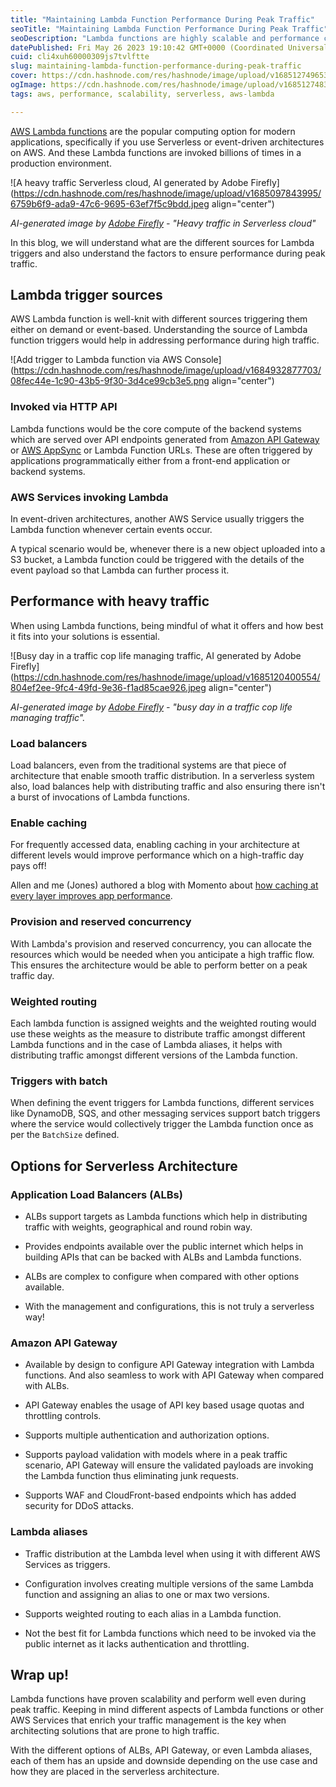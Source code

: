 ```yaml
---
title: "Maintaining Lambda Function Performance During Peak Traffic"
seoTitle: "Maintaining Lambda Function Performance During Peak Traffic"
seoDescription: "Lambda functions are highly scalable and performance can be maintained during peak traffic with some key features and AWS services."
datePublished: Fri May 26 2023 19:10:42 GMT+0000 (Coordinated Universal Time)
cuid: cli4xuh60000309js7tvlftte
slug: maintaining-lambda-function-performance-during-peak-traffic
cover: https://cdn.hashnode.com/res/hashnode/image/upload/v1685127496536/b8ceece8-1f05-487c-aa66-05c0be322f2d.png
ogImage: https://cdn.hashnode.com/res/hashnode/image/upload/v1685127483254/834be943-0447-41e2-aecf-13282e32a946.png
tags: aws, performance, scalability, serverless, aws-lambda

---
```


[AWS Lambda functions](https://aws.amazon.com/lambda/) are the popular computing option for modern applications, specifically if you use Serverless or event-driven architectures on AWS. And these Lambda functions are invoked billions of times in a production environment.

![A heavy traffic Serverless cloud, AI generated by Adobe Firefly](https://cdn.hashnode.com/res/hashnode/image/upload/v1685097843995/6759b6f9-ada9-47c6-9695-63ef7f5c9bdd.jpeg align="center")

*AI-generated image by* [*Adobe Firefly*](https://firefly.adobe.com/) *- "Heavy traffic in Serverless cloud"*

In this blog, we will understand what are the different sources for Lambda triggers and also understand the factors to ensure performance during peak traffic.

## Lambda trigger sources

AWS Lambda function is well-knit with different sources triggering them either on demand or event-based. Understanding the source of Lambda function triggers would help in addressing performance during high traffic.

![Add trigger to Lambda function via AWS Console](https://cdn.hashnode.com/res/hashnode/image/upload/v1684932877703/08fec44e-1c90-43b5-9f30-3d4ce99cb3e5.png align="center")

### Invoked via HTTP API

Lambda functions would be the core compute of the backend systems which are served over API endpoints generated from [Amazon API Gateway](https://aws.amazon.com/api-gateway/) or [AWS AppSync](https://aws.amazon.com/appsync/) or Lambda Function URLs. These are often triggered by applications programmatically either from a front-end application or backend systems.

### AWS Services invoking Lambda

In event-driven architectures, another AWS Service usually triggers the Lambda function whenever certain events occur.

A typical scenario would be, whenever there is a new object uploaded into a S3 bucket, a Lambda function could be triggered with the details of the event payload so that Lambda can further process it.

## Performance with heavy traffic

When using Lambda functions, being mindful of what it offers and how best it fits into your solutions is essential.

![Busy day in a traffic cop life managing traffic, AI generated by Adobe Firefly](https://cdn.hashnode.com/res/hashnode/image/upload/v1685120400554/804ef2ee-9fc4-49fd-9e36-f1ad85cae926.jpeg align="center")

*AI-generated image by* [*Adobe Firefly*](https://firefly.adobe.com/) *- "busy day in a traffic cop life managing traffic".*

### Load balancers

Load balancers, even from the traditional systems are that piece of architecture that enable smooth traffic distribution. In a serverless system also, load balances help with distributing traffic and also ensuring there isn't a burst of invocations of Lambda functions.

### Enable caching

For frequently accessed data, enabling caching in your architecture at different levels would improve performance which on a high-traffic day pays off!

Allen and me (Jones) authored a blog with Momento about [how caching at every layer improves app performance](https://www.gomomento.com/blog/improve-app-performance-by-caching-at-every-layer).

### Provision and reserved concurrency

With Lambda's provision and reserved concurrency, you can allocate the resources which would be needed when you anticipate a high traffic flow. This ensures the architecture would be able to perform better on a peak traffic day.

### Weighted routing

Each lambda function is assigned weights and the weighted routing would use these weights as the measure to distribute traffic amongst different Lambda functions and in the case of Lambda aliases, it helps with distributing traffic amongst different versions of the Lambda function.

### Triggers with batch

When defining the event triggers for Lambda functions, different services like DynamoDB, SQS, and other messaging services support batch triggers where the service would collectively trigger the Lambda function once as per the `BatchSize` defined.

## Options for Serverless Architecture

### Application Load Balancers (ALBs)

* ALBs support targets as Lambda functions which help in distributing traffic with weights, geographical and round robin way.
    
* Provides endpoints available over the public internet which helps in building APIs that can be backed with ALBs and Lambda functions.
    
* ALBs are complex to configure when compared with other options available.
    
* With the management and configurations, this is not truly a serverless way!
    

### Amazon API Gateway

* Available by design to configure API Gateway integration with Lambda functions. And also seamless to work with API Gateway when compared with ALBs.
    
* API Gateway enables the usage of API key based usage quotas and throttling controls.
    
* Supports multiple authentication and authorization options.
    
* Supports payload validation with models where in a peak traffic scenario, API Gateway will ensure the validated payloads are invoking the Lambda function thus eliminating junk requests.
    
* Supports WAF and CloudFront-based endpoints which has added security for DDoS attacks.
    

### Lambda aliases

* Traffic distribution at the Lambda level when using it with different AWS Services as triggers.
    
* Configuration involves creating multiple versions of the same Lambda function and assigning an alias to one or max two versions.
    
* Supports weighted routing to each alias in a Lambda function.
    
* Not the best fit for Lambda functions which need to be invoked via the public internet as it lacks authentication and throttling.
    

## Wrap up!

Lambda functions have proven scalability and perform well even during peak traffic. Keeping in mind different aspects of Lambda functions or other AWS Services that enrich your traffic management is the key when architecting solutions that are prone to high traffic.

With the different options of ALBs, API Gateway, or even Lambda aliases, each of them has an upside and downside depending on the use case and how they are placed in the serverless architecture.